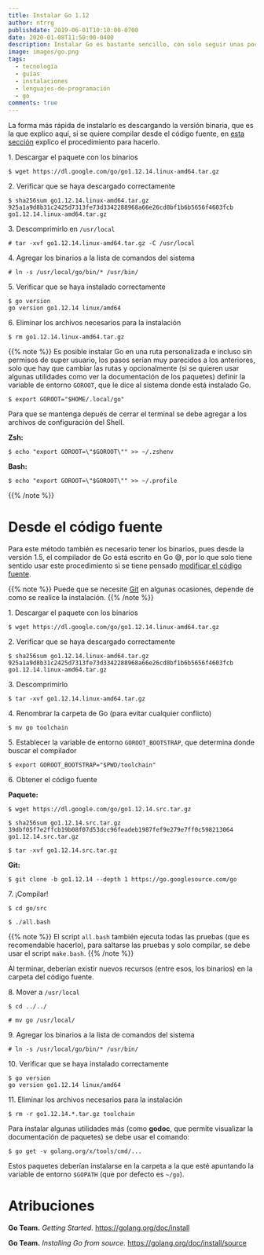 ```yaml
---
title: Instalar Go 1.12
author: ntrrg
publishdate: 2019-06-01T10:10:00-0700
date: 2020-01-08T11:50:00-0400
description: Instalar Go es bastante sencillo, con solo seguir unas pocas instrucciones cualquiera puede hacerlo.
image: images/go.png
tags:
  - tecnología
  - guías
  - instalaciones
  - lenguajes-de-programación
  - go
comments: true
---
```


La forma más rápida de instalarlo es descargando la versión binaria, que es la
que explico aquí, si se quiere compilar desde el código fuente, en [esta sección](#desde-el-código-fuente)
explico el procedimiento para hacerlo.

1\. Descargar el paquete con los binarios

```shell-session
$ wget https://dl.google.com/go/go1.12.14.linux-amd64.tar.gz
```

2\. Verificar que se haya descargado correctamente

```shell-session
$ sha256sum go1.12.14.linux-amd64.tar.gz
925a1a9d8b31c2425d7313fe73d3342288968a66e26cd8bf1b6b5656f4603fcb  go1.12.14.linux-amd64.tar.gz
```

3\. Descomprimirlo en `/usr/local`

```shell-session
# tar -xvf go1.12.14.linux-amd64.tar.gz -C /usr/local
```

4\. Agregar los binarios a la lista de comandos del sistema

```shell-session
# ln -s /usr/local/go/bin/* /usr/bin/
```

5\. Verificar que se haya instalado correctamente

```shell-session
$ go version
go version go1.12.14 linux/amd64
```

6\. Eliminar los archivos necesarios para la instalación

```shell-session
$ rm go1.12.14.linux-amd64.tar.gz
```

{{% note %}}
Es posible instalar Go en una ruta personalizada e incluso sin permisos de
super usuario, los pasos serían muy parecidos a los anteriores, solo que hay
que cambiar las rutas y opcionalmente (si se quieren usar algunas utilidades
como ver la documentación de los paquetes) definir la variable de entorno
`GOROOT`, que le dice al sistema donde está instalado Go.

```shell-session
$ export GOROOT="$HOME/.local/go"
```

Para que se mantenga depués de cerrar el terminal se debe agregar a los
archivos de configuración del Shell.

**Zsh:**

```shell-session
$ echo "export GOROOT=\"$GOROOT\"" >> ~/.zshenv
```

**Bash:**

```shell-session
$ echo "export GOROOT=\"$GOROOT\"" >> ~/.profile
```
{{% /note %}}

# Desde el código fuente

Para este método también es necesario tener los binarios, pues desde la
versión 1.5, el compilador de Go está escrito en Go 😅, por lo que solo
tiene sentido usar este procedimiento si se tiene pensado [modificar el código
fuente](./../contribute-to-go/index.es.md).

{{% note %}}
Puede que se necesite [Git](https://git-scm.com/) en algunas ocasiones, depende
de como se realice la instalación.
{{% /note %}}

1\. Descargar el paquete con los binarios

```shell-session
$ wget https://dl.google.com/go/go1.12.14.linux-amd64.tar.gz
```

2\. Verificar que se haya descargado correctamente

```shell-session
$ sha256sum go1.12.14.linux-amd64.tar.gz
925a1a9d8b31c2425d7313fe73d3342288968a66e26cd8bf1b6b5656f4603fcb  go1.12.14.linux-amd64.tar.gz
```

3\. Descomprimirlo

```shell-session
$ tar -xvf go1.12.14.linux-amd64.tar.gz
```

4\. Renombrar la carpeta de Go (para evitar cualquier conflicto)

```shell-session
$ mv go toolchain
```

5\. Establecer la variable de entorno `GOROOT_BOOTSTRAP`, que determina donde
    buscar el compilador

```shell-session
$ export GOROOT_BOOTSTRAP="$PWD/toolchain"
```

6\. Obtener el código fuente

**Paquete:**

```shell-session
$ wget https://dl.google.com/go/go1.12.14.src.tar.gz
```

```shell-session
$ sha256sum go1.12.14.src.tar.gz
39dbf05f7e2ffcb19b08f07d53dcc96feadeb1987fef9e279e7ff0c598213064  go1.12.14.src.tar.gz
```

```shell-session
$ tar -xvf go1.12.14.src.tar.gz
```

**Git:**

```shell-session
$ git clone -b go1.12.14 --depth 1 https://go.googlesource.com/go
```

7\. ¡Compilar!

```shell-session
$ cd go/src
```

```shell-session
$ ./all.bash
```

{{% note %}}
El script `all.bash` también ejecuta todas las pruebas (que es recomendable
hacerlo), para saltarse las pruebas y solo compilar, se debe usar el script
`make.bash`.
{{% /note %}}

Al terminar, deberían existir nuevos recursos (entre esos, los binarios) en la
carpeta del código fuente.

8\. Mover a `/usr/local`

```shell-session
$ cd ../../
```

```shell-session
# mv go /usr/local/
```

9\. Agregar los binarios a la lista de comandos del sistema

```shell-session
# ln -s /usr/local/go/bin/* /usr/bin/
```

10\. Verificar que se haya instalado correctamente

```shell-session
$ go version
go version go1.12.14 linux/amd64
```

11\. Eliminar los archivos necesarios para la instalación

```shell-session
$ rm -r go1.12.14.*.tar.gz toolchain
```

Para instalar algunas utilidades más (como **godoc**, que permite visualizar la
documentación de paquetes) se debe usar el comando:

```shell-session
$ go get -v golang.org/x/tools/cmd/...
```

Estos paquetes deberían instalarse en la carpeta a la que esté apuntando la
variable de entorno `$GOPATH` (que por defecto es `~/go`).

# Atribuciones

**Go Team.** *Getting Started.* <https://golang.org/doc/install>

**Go Team.** *Installing Go from source.* <https://golang.org/doc/install/source>

